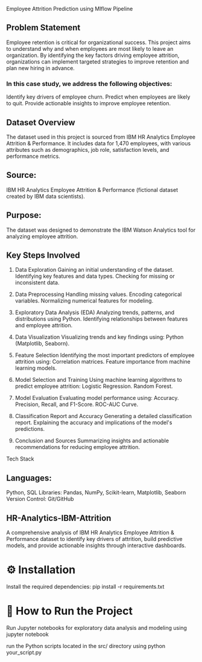  Employee Attrition Prediction using Mlflow Pipeline

## Problem Statement

Employee retention is critical for organizational success. This project aims to understand why and when employees are most likely to leave an organization. By identifying the key factors driving employee attrition, organizations can implement targeted strategies to improve retention and plan new hiring in advance.

### In this case study, we address the following objectives:

Identify key drivers of employee churn.
Predict when employees are likely to quit.
Provide actionable insights to improve employee retention.

## Dataset Overview

The dataset used in this project is sourced from IBM HR Analytics Employee Attrition & Performance. It includes data for 1,470 employees, with various attributes such as demographics, job role, satisfaction levels, and performance metrics.

## Source: 
IBM HR Analytics Employee Attrition & Performance (fictional dataset created by IBM data scientists).
## Purpose: 
The dataset was designed to demonstrate the IBM Watson Analytics tool for analyzing employee attrition.

## Key Steps Involved

1. Data Exploration
Gaining an initial understanding of the dataset.
Identifying key features and data types.
Checking for missing or inconsistent data.

3. Data Preprocessing
Handling missing values.
Encoding categorical variables.
Normalizing numerical features for modeling.

4. Exploratory Data Analysis (EDA)
Analyzing trends, patterns, and distributions using Python.
Identifying relationships between features and employee attrition.

5. Data Visualization
Visualizing trends and key findings using:
Python (Matplotlib, Seaborn).

6. Feature Selection
Identifying the most important predictors of employee attrition using:
Correlation matrices.
Feature importance from machine learning models.

7. Model Selection and Training
Using machine learning algorithms to predict employee attrition:
Logistic Regression.
Random Forest.

8. Model Evaluation
Evaluating model performance using:
Accuracy.
Precision, Recall, and F1-Score.
ROC-AUC Curve.

9. Classification Report and Accuracy
Generating a detailed classification report.
Explaining the accuracy and implications of the model's predictions.

11. Conclusion and Sources
Summarizing insights and actionable recommendations for reducing employee attrition.

Tech Stack

## Languages: 
Python, SQL
Libraries: Pandas, NumPy, Scikit-learn, Matplotlib, Seaborn 
Version Control: Git/GitHub

## HR-Analytics-IBM-Attrition

A comprehensive analysis of IBM HR Analytics Employee Attrition & Performance dataset to identify key drivers of attrition, build predictive models, and provide actionable insights through interactive dashboards.

# ⚙️ Installation

Install the required dependencies:
pip install -r requirements.txt

# 🚀 How to Run the Project

Run Jupyter notebooks for exploratory data analysis and modeling using jupyter notebook

run the Python scripts located in the src/ directory using python your_script.py
